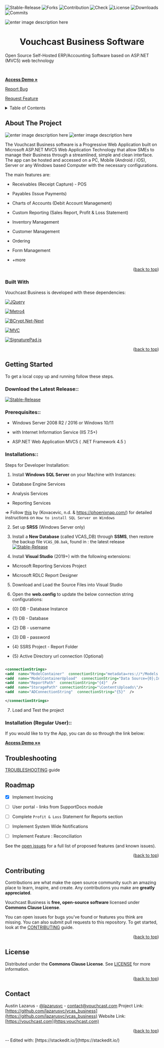 ﻿
<a  name="readme-top"></a>

  

<!-- PROJECT SHIELDS -->

<!--

*** I'm using markdown "reference style" links for readability.

*** Reference links are enclosed in brackets [ ] instead of parentheses ( ).

*** See the bottom of this document for the declaration of the reference variables

*** for contributors-url, forks-url, etc. This is an optional, concise syntax you may use.

*** https://www.markdownguide.org/basic-syntax/#reference-style-links

-->

  
  

![Stable-Release][Stable-Release] ![Forks][Forks] ![Contribution][Contribution] ![Check][Check] ![License][License] ![Downloads][Downloads] ![Commits][Commits] 

  

<!-- PROJECT LOGO -->
![enter image description here](http://vouchcast.com/wp-content/uploads/2024/09/text790.png)
  

<h1  align="center">Vouchcast Business Software</h1>

<p  align="center">

Open Source Self-Hosted ERP/Accounting Software based on ASP.NET (MVC5) web technology

<br  />

<a  href="https://app.vouchcast.com"><strong>Access Demo »</strong></a>

<a  href="https://github.com/Lazarusvc/vcas_business/issues">Report Bug</a>

<a  href="https://github.com/Lazarusvc/vcas_business/issues">Request Feature</a>

</p>

</div>

  
  
  

<!-- TABLE OF CONTENTS -->

<details>

<summary>Table of Contents</summary>

<ol>

<li>

<a  href="#about-the-project">About The Project</a>

<li><a  href="#built-with">Built With</a></li>

</li>

<li><a  href="#getting-started">Getting Started</a></li>

<li><a  href="#prerequisites">Prerequisites</a></li>

<li><a  href="#installation">Installation</a></li>

</ul>

</li>

<li><a  href="#troubleshooting">Troubleshooting</a></li>

<li><a  href="#roadmap">Roadmap</a></li>

<li><a  href="#contributing">Contributing</a></li>

<li><a  href="#license">License</a></li>

<li><a  href="#contact">Contact</a></li>

</ol>

</details>

  
  
  

<!-- ABOUT THE PROJECT -->

## About The Project
![enter image description here](https://vouchcast.com/wp-content/uploads/2025/01/1.png)
  ![enter image description here](http://vouchcast.com/wp-content/uploads/2025/01/5.png)

The Vouchcast Business software is a Progressive Web Application built on Microsoft ASP.NET MVC5 Web Application Technology that allow SMEs to manage their Business through a streamlined, simple and clean interface. The app can be hosted and accessed on a PC, Mobile (Android / iOS), Server or any Windows based Computer with the necessary configurations.

  

The main features are:

- Receivables (Receipt Capture) - POS

- Payables (Issue Payments)

- Charts of Accounts (Debit Account Management)

- Custom Reporting (Sales Report, Profit & Loss Statement)

- Inventory Management

- Customer Management

- Ordering

- Form Management

-  +more

  

<p  align="right">(<a  href="#readme-top">back to top</a>)</p>

### Built With

  

Vouchcast Business is developed with these dependencies:

[![JQuery][JQuery.com]][JQuery-url]

[![Metro4][Metro4-url]][Metro4]

[![BCrypt.Net-Next][BCrypt.Net-Next-url]][BCrypt.Net-Next]

[![MVC][MVC-url]][MVC]

[![SignaturePad.js][SignaturePad.js-url]][SignaturePad.js]


<p  align="right">(<a  href="#readme-top">back to top</a>)</p>

  
  
  

<!-- GETTING STARTED -->

## Getting Started

  

To get a local copy up and running follow these steps.

  

### Download the Latest Release::

[![Stable-Release][Stable-Release]][Stable-Release]

### Prerequisites::
* Windows Server 2008 R2 / 2016 or Windows 10/11

* with Internet Information Service (IIS 7.5+)

* ASP.NET Web Application MVC5 ( .NET Framework 4.5 )

  
  

### Installations::

  

Steps for Developer Installation:

  

1. Install **Windows SQL Server** on your Machine with Instances:

  

* Database Engine Services

* Analysis Services

* Reporting Services

=> Follow [this](https://phoenixnap.com/kb/install-sql-server) by (Kovacevic, n.d. & https://phoenixnap.com/) for detailed instructions on `How to install SQL Server on Windows`

2. Set up **SRSS** (Windows Server only)
3. Install a **New Database** (called VCAS_DB) through **SSMS**, then restore the backup file `VCAS_DB.bak`, found in :
the latest release [![Stable-Release][Stable-Release]][Stable-Release]

  

4. Install **Visual Studio** (2019+) with the following extensions:

* Microsoft Reporting Services Project

* Microsoft RDLC Report Designer

 5. Download and Load the Source Files into Visual Studio

  

6. Open the **web.config** to update the below connection string configurations:

* {0} DB - Database Instance

* {1} DB - Database

* {2} DB - username

* {3} DB - password

* {4} SSRS Project - Report Folder

* {5} Active Directory url connection (Optional)

```xml

<connectionStrings>
<add  name="ModelContainer"  connectionString="metadata=res://*/Models.Model.csdl|res://*/Models.Model.ssdl|res://*/Models.Model.msl;provider=System.Data.SqlClient;provider connection string=&quot;data source={0};initial catalog={1};persist security info=True;user id={2};password={3};MultipleActiveResultSets=True;App=EntityFramework&quot;"  providerName="System.Data.EntityClient"  />
<add  name="ModelContainerUpload"  connectionString="Data Source={0};Initial Catalog={1};user id={2};password={3}"  />
<add  name="ReportPath"  connectionString="{4}"  /> 
<add  name="StoragePath" connectionString="\Content\Uploads\"/>
<add  name="ADConnectionString"  connectionString="{5}"  />

</connectionStrings>

```

  

7. Load and Test the project

  

### Installation (Regular User)::

If you would like to try the App, you can do so through the link below:

<a  href="https://app.vouchcast.com"><strong>Access Demo »»</strong></a>

  

<!-- Troubleshooting -->

## Troubleshooting
[TROUBLESHOOTING](https://github.com/lazarusvc/vcas_business/blob/master/TROUBLESHOOTING.md) guide
  

  
  
  

<!-- ROADMAP -->

## Roadmap

  

- [X] Implement Invoicing

- [ ] User portal - links from SupportDocs module

- [ ] Complete `Profit & Loss` Statement for Reports section

- [ ] Implement System Wide Notifications

- [ ] Implement Feature : Reconciliation

  
  

See the [open issues](https://github.com/Lazarusvc/vcas_open/issues) for a full list of proposed features (and known issues).

  

<p  align="right">(<a  href="#readme-top">back to top</a>)</p>

  
  
  

<!-- CONTRIBUTING -->

## Contributing

  

Contributions are what make the open source community such an amazing place to learn, inspire, and create. Any contributions you make are **greatly appreciated**.

Vouchcast Business is  **free, open-source software**  licensed under  **Commons Clause License**.

You can open issues for bugs you've found or features you think are missing. You can also submit pull requests to this repository. To get started, look at the  [CONTRIBUTING](https://github.com/lazarusvc/vcas_business/blob/master/CONTRIBUTING.md) guide.  

  

<p  align="right">(<a  href="#readme-top">back to top</a>)</p>

  
  
  

<!-- LICENSE -->

## License

  

Distributed under the **Commons Clause License**. See  [LICENSE](https://github.com/lazarusvc/vcas_business/blob/master/LICENSE.txt)  for more information.

  

<p  align="right">(<a  href="#readme-top">back to top</a>)</p>

  
  
  

<!-- CONTACT -->

## Contact

  

Austin Lazarus - [@lazarusvc](https://twitter.com/_ra_lazarus) - [contact@vouchcast.com](mailto:contact@vouchcast.com)
Project Link: [https://github.com/lazarusvc/vcas_business](https://github.com/lazarusvc/vcas_business)
Website Link: [https://vouchcast.com](https:vouchcast.com)

  
<p  align="right">(<a  href="#readme-top">back to top</a>)</p>
-- Edited with: [https://stackedit.io/](https://stackedit.io/)

  
  
  

<!-- MARKDOWN LINKS & IMAGES -->

<!-- https://www.markdownguide.org/basic-syntax/#reference-style-links -->

  

[Stable-Release]:https://badgen.net/github/release/lazarusvc/vcas_business
[Forks]:https://badgen.net/github/forks/lazarusvc/vcas_business
[License]:https://badgen.net/github/license/lazarusvc/vcas_business
[Contribution]:https://badgen.net/github/contributors/lazarusvc/vcas_business
[Check]:https://badgen.net/github/checks/lazarusvc/vcas_business
[Commits]:https://badgen.net/github/last-commit/lazarusvc/vcas_business
[Downloads]:https://badgen.net/github/assets-dl/lazarusvc/vcas_business  

[Bootstrap.com]: https://img.shields.io/badge/Bootstrap-563D7C?style=for-the-badge&logo=bootstrap&logoColor=white

[Bootstrap-url]: https://getbootstrap.com

[JQuery.com]: https://img.shields.io/badge/jQuery-0769AD?style=for-the-badge&logo=jquery&logoColor=white

[JQuery-url]: https://jquery.com

[Metro4]: https://metro.org.ua

[Metro4-url]: https://img.shields.io/badge/Metro4-Metro4?style=for-the-badge&logo=metro&logoColor=white&color=blue

[BCrypt.Net-Next]:https://github.com/BcryptNet/bcrypt.net

[BCrypt.Net-Next-url]:https://img.shields.io/badge/BCrypt.Net--Next-lightgrey?style=for-the-badge&logo=metro&logoColor=white&color=lightgrey

[MVC]:https://dotnet.microsoft.com/en-us/apps/aspnet/mvc

[MVC-url]:https://img.shields.io/badge/AspNet.Mvc-ff69b4?style=for-the-badge&logo=microsoft&logoColor=white&color=brightgreen

[SignaturePad.js]:https://github.com/szimek/signature_pad

[SignaturePad.js-url]:https://img.shields.io/badge/SignaturePad.js-yellowgreen?style=for-the-badge&logo=metro&logoColor=white&color=yellowgreen
